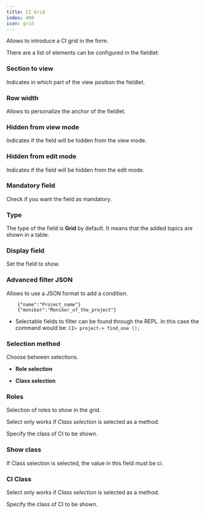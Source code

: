 ```yaml
---
title: CI Grid
index: 400
icon: grid
---
```


Allows to introduce a CI grid in the form.

There are a list of elements can be configured in the fieldlet:

### Section to view

Indicates in which part of the view position the fieldlet.

### Row width

Allows to personalize the anchor of the fieldlet.

### Hidden from view mode

Indicates if the field will be hidden from the view mode.

### Hidden from edit mode

Indicates if the field will be hidden from the edit mode.

### Mandatory field

Check if you want the field as mandatory.

### Type

The type of the field is **Grid** by default. It means that the added topics are shown in a table.

### Display field

Set the field to show.

### Advanced filter JSON

Allows to use a JSON format to add a condition.


        {"name":"Project_name"}
        {"moniker":"Moniker_of_the_project"}


* Selectable fields to filter can be found through the REPL. In this case the command would be: `CI> project-> find_one ();`


### Selection method

Choose between selections.

- **Role selection**

- **Class selection**

### Roles

Selection of roles to show in the grid.

Select only works if *Class selection* is selected as a method.

Specify the class of CI to be shown.


### Show class
If Class selection is selected, the value in this field must be ci.

### CI Class

Select only works if *Class selection* is selected as a method.

Specify the class of CI to be shown.
